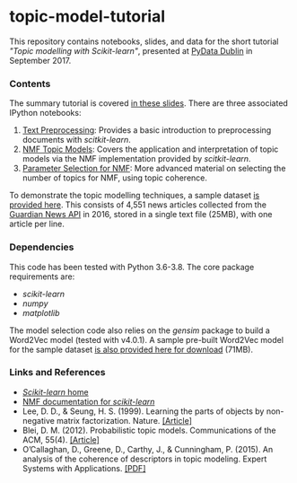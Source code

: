 # topic-model-tutorial
This repository contains notebooks, slides, and data for the short tutorial *"Topic modelling with Scikit-learn"*, presented at [PyData Dublin](https://www.meetup.com/PyDataDublin/) in September 2017. 

### Contents

The summary tutorial is covered [in these slides](topic-modelling-with-scikitlearn.pdf). There are three associated IPython notebooks:

1. [Text Preprocessing](1%20-%20Text%20Preprocessing.ipynb): Provides a basic introduction to preprocessing documents with *scitkit-learn*.
2. [NMF Topic Models](2%20-%20NMF%20Topic%20Models.ipynb): Covers the application and interpretation of topic models via the NMF implementation provided by *scitkit-learn*.
3. [Parameter Selection for NMF](3%20-%20Parameter%20Selection%20for%20NMF.ipynb): More advanced material on selecting the number of topics for NMF, using topic coherence.

To demonstrate the topic modelling techniques, a sample dataset [is provided here](data/articles.txt). This consists of 4,551 news articles collected from the [Guardian News API](https://open-platform.theguardian.com) in 2016, stored in a single text file (25MB), with one article per line.

### Dependencies

This code has been tested with Python 3.6-3.8. The core package requirements are:

- *scikit-learn*
- *numpy*
- *matplotlib*

The model selection code also relies on the *gensim* package to build a Word2Vec model (tested with v4.0.1). A sample pre-built Word2Vec model for the sample dataset [is also provided here for download](http://erdos.ucd.ie/files/pydata/w2v-model.bin) (71MB).

### Links and References

- [*Scikit-learn* home](http://scikit-learn.org/stable/)
- [NMF documentation for *scikit-learn*](http://scikit-learn.org/stable/modules/generated/sklearn.decomposition.NMF.html)
- Lee, D. D., & Seung, H. S. (1999). Learning the parts of objects by non-negative matrix factorization. Nature. [[Article]](https://www.nature.com/articles/44565)
- Blei, D. M. (2012). Probabilistic topic models. Communications of the ACM, 55(4). [[Article]](https://cacm.acm.org/magazines/2012/4/147361-probabilistic-topic-models/fulltext)
- O’Callaghan, D., Greene, D., Carthy, J., & Cunningham, P. (2015). An analysis of the coherence of descriptors in topic modeling. Expert Systems with Applications. [[PDF]](http://derekgreene.com/papers/ocallaghan15eswa.pdf)
